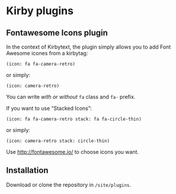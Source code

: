 # Kirby plugins

## Fontawesome Icons plugin

In the context of Kirbytext, the plugin simply allows you to add Font Awesome icones from a kirbytag:

`(icon: fa fa-camera-retro)`

or simply:

`(icon: camera-retro)`

You can write *with or without* `fa` class and `fa-` prefix.

If you want to use “Stacked Icons”:

`(icon: fa fa-camera-retro stack: fa fa-circle-thin)`

or simply:

`(icon: camera-retro stack: circle-thin)`

Use http://fontawesome.io/ to choose icons you want.

## Installation

Download or clone the repository in `/site/plugins`.
